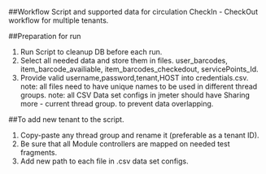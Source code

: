 ##Workflow
Script and supported data for circulation CheckIn - CheckOut workflow for multiple tenants.

##Preparation for run
1. Run Script to cleanup DB before each run.
2. Select all needed data and store them in files. user_barcodes, item_barcode_availiable, item_barcodes_checkedout, servicePoints_Id. 
3. Provide valid username,password,tenant,HOST into credentials.csv.
note: all files need to have unique names to be used in different thread groups. 
note: all CSV Data set configs in jmeter should have Sharing more - current thread group. to prevent data overlapping. 

##To add new tenant to the script. 
1. Copy-paste any thread group and rename it (preferable as a tenant ID). 
2. Be sure that all Module controllers are mapped on needed test fragments.
3. Add new path to each file in .csv data set configs. 